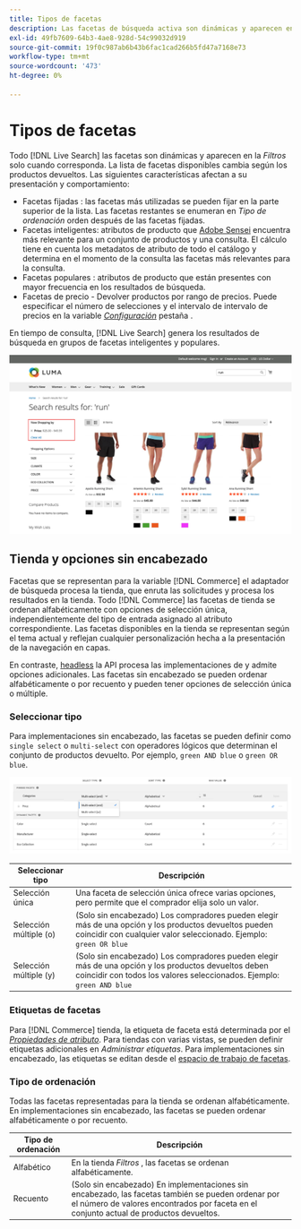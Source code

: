 ```yaml
---
title: Tipos de facetas
description: Las facetas de búsqueda activa son dinámicas y aparecen en la lista Filtros cuando corresponde.
exl-id: 49fb7609-64b3-4ae8-928d-54c99032d919
source-git-commit: 19f0c987ab6b43b6fac1cad266b5fd47a7168e73
workflow-type: tm+mt
source-wordcount: '473'
ht-degree: 0%

---
```


# Tipos de facetas

Todo [!DNL Live Search] las facetas son dinámicas y aparecen en la *Filtros* solo cuando corresponda. La lista de facetas disponibles cambia según los productos devueltos. Las siguientes características afectan a su presentación y comportamiento:

* Facetas fijadas : las facetas más utilizadas se pueden fijar en la parte superior de la lista. Las facetas restantes se enumeran en *Tipo de ordenación* orden después de las facetas fijadas.
* Facetas inteligentes: atributos de producto que [Adobe Sensei](https://www.adobe.com/sensei.html) encuentra más relevante para un conjunto de productos y una consulta. El cálculo tiene en cuenta los metadatos de atributo de todo el catálogo y determina en el momento de la consulta las facetas más relevantes para la consulta.
* Facetas populares : atributos de producto que están presentes con mayor frecuencia en los resultados de búsqueda.
* Facetas de precio - Devolver productos por rango de precios. Puede especificar el número de selecciones y el intervalo de intervalo de precios en la variable [*Configuración*](settings.md) pestaña .

En tiempo de consulta, [!DNL Live Search] genera los resultados de búsqueda en grupos de facetas inteligentes y populares.

![Facetas - Precio](assets/storefront-search-results-run-price.png)

## Tienda y opciones sin encabezado

Facetas que se representan para la variable [!DNL Commerce] el adaptador de búsqueda procesa la tienda, que enruta las solicitudes y procesa los resultados en la tienda. Todo [!DNL Commerce] las facetas de tienda se ordenan alfabéticamente con opciones de selección única, independientemente del tipo de entrada asignado al atributo correspondiente. Las facetas disponibles en la tienda se representan según el tema actual y reflejan cualquier personalización hecha a la presentación de la navegación en capas.

En contraste, [headless](https://devdocs.magento.com/guides/v2.4/architecture/archi_perspectives/webapi-vision.html) la API procesa las implementaciones de y admite opciones adicionales. Las facetas sin encabezado se pueden ordenar alfabéticamente o por recuento y pueden tener opciones de selección única o múltiple.

### Seleccionar tipo

Para implementaciones sin encabezado, las facetas se pueden definir como `single select` o `multi-select` con operadores lógicos que determinan el conjunto de productos devuelto. Por ejemplo, `green AND blue` o `green OR blue`.

![Facetas: Seleccionar tipo](assets/facets-select-type.png)

| Seleccionar tipo | Descripción |
|--- |--- |
| Selección única | Una faceta de selección única ofrece varias opciones, pero permite que el comprador elija solo un valor. |
| Selección múltiple (o) | (Solo sin encabezado) Los compradores pueden elegir más de una opción y los productos devueltos pueden coincidir con cualquier valor seleccionado. Ejemplo: `green OR blue` |
| Selección múltiple (y) | (Solo sin encabezado) Los compradores pueden elegir más de una opción y los productos devueltos deben coincidir con todos los valores seleccionados. Ejemplo: `green AND blue` |

### Etiquetas de facetas

Para [!DNL Commerce] tienda, la etiqueta de faceta está determinada por el [*Propiedades de atributo*](https://docs.magento.com/user-guide/stores/attribute-product-create.html). Para tiendas con varias vistas, se pueden definir etiquetas adicionales en *Administrar etiquetas*. Para implementaciones sin encabezado, las etiquetas se editan desde el [espacio de trabajo de facetas](faceting-workspace.md).

### Tipo de ordenación

Todas las facetas representadas para la tienda se ordenan alfabéticamente. En implementaciones sin encabezado, las facetas se pueden ordenar alfabéticamente o por recuento.

| Tipo de ordenación | Descripción |
|--- |--- |
| Alfabético | En la tienda *Filtros* , las facetas se ordenan alfabéticamente. |
| Recuento | (Solo sin encabezado) En implementaciones sin encabezado, las facetas también se pueden ordenar por el número de valores encontrados por faceta en el conjunto actual de productos devueltos. |
